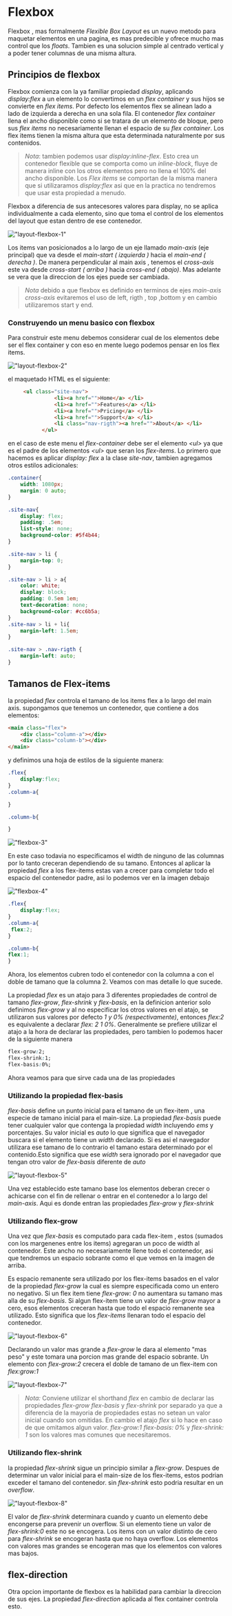 # Flexbox

Flexbox , mas formalmente *Flexible Box Layout* es un nuevo metodo para maquetar elementos en una pagina, es mas predecible y ofrece mucho mas control que los *floats*. Tambien es una solucion simple al centrado vertical y a poder tener columnas de una misma altura.

## Principios de flexbox

Flexbox comienza con la ya familiar propiedad *display*, aplicando *display:flex* a un elemento lo convertimos en un *flex container* y sus hijos se convierte en *flex items*. Por defecto los elementos flex se alinean lado a lado de izquierda a derecha en una sola fila. El contenedor *flex container* llena el ancho disponible como si se tratara de un elemento de bloque, pero sus *flex items* no necesariamente llenan el espacio de su *flex container*. Los flex items tienen la misma altura que esta determinada naturalmente por sus contenidos.

>*Nota*: tambien podemos usar *display:inline-flex*. Esto crea un contenedor flexible que se comporta como un *inline-block*, fluye de manera inline con los otros elementos pero no llena el 100% del ancho disponible. Los *Flex items* se comportan de la misma manera que si utilizaramos *display:flex* asi que en la practica no tendremos que usar esta propiedad a menudo.

Flexbox a diferencia de sus antecesores valores para display, no se aplica individualmente a cada elemento, sino que toma el control de los elementos del layout que estan dentro de ese contenedor.

!["layout-flexbox-1"](/resources/layout-flexbox-1.png)

Los items van posicionados a lo largo de un eje llamado *main-axis* (eje principal) que va desde el *main-start ( izquierda )* hacia el *main-end ( derecha )*. De manera perpendicular al main axis , tenemos el *cross-axis* este va desde *cross-start ( arriba )* hacia *cross-end ( abajo)*. Mas adelante se vera que la direccion de los ejes puede ser cambiada.

> *Nota* debido a que flexbox es definido en terminos de ejes *main-axis* *cross-axis* evitaremos el uso de left, rigth , top ,bottom y en cambio utilizaremos start y end.

### Construyendo un menu basico con flexbox

Para construir este menu debemos considerar cual de los elementos debe ser el flex container  y con eso en mente luego podemos pensar en los flex items.

!["layout-flexbox-2"](/resources\layout-flexbox-2.png)

el maquetado HTML es el siguiente:
```HTML
     <ul class="site-nav">
               <li><a href="">Home</a> </li>
               <li><a href="">Features</a> </li>
               <li><a href="">Pricing</a> </li>
               <li><a href="">Support</a> </li>
               <li class="nav-rigth"><a href="">About</a> </li>
           </ul>
```

en el caso de este menu el *flex-container* debe ser el elemento *\<ul>* ya que es el padre de los elementos  *\<ul>* que seran los *flex-items*. Lo primero que hacemos es aplicar *display: flex* a la clase *site-nav*, tambien agregamos otros estilos adicionales:

```css
.container{
    width: 1080px;
    margin: 0 auto;
}

.site-nav{
    display: flex;
    padding: .5em;
    list-style: none;
    background-color: #5f4b44;
}

.site-nav > li {
    margin-top: 0;
}

.site-nav > li > a{
    color: white;
    display: block;
    padding: 0.5em 1em;
    text-decoration: none;
    background-color: #cc6b5a;
}
.site-nav > li + li{
    margin-left: 1.5em;
}

.site-nav > .nav-rigth {
    margin-left: auto;
}
```

## Tamanos de Flex-items

la propiedad *flex* controla el tamano de los items flex a lo largo del main axis. supongamos que tenemos un contenedor, que contiene a dos elementos:

```HTML
<main class="flex">
    <div class="column-a"></div>
    <div class="column-b"></div>
</main>
```

y definimos una hoja de estilos de la siguiente manera:

```css
.flex{
    display:flex;
}
.column-a{

}

.column-b{

}
```

!["flexbox-3"](/resources/layout-flexbox-3.png)

En este caso todavia no especificamos el width de ninguno de las columnas por lo tanto creceran dependiendo de su tamano. Entonces al aplicar la propiedad *flex* a los flex-items estas van a crecer para completar todo el espacio del contenedor padre, asi lo podemos ver en la imagen debajo

!["flexbox-4"](/resources/layout-flexbox-4.png)

```css
.flex{
    display:flex;
}
.column-a{
 flex:2;
}

.column-b{
flex:1;
}
```

Ahora, los elementos cubren todo el contenedor con la columna a con el doble de tamano que la columna 2. Veamos con mas detalle lo que sucede.

La propiedad *flex* es un atajo para 3 diferentes propiedades de control de tamano *flex-grow*, *flex-shrink* y *flex-basis*, en la definicion anterior solo definimos *flex-grow* y al no especificar los otros valores en el atajo, se utilizaron sus valores por defecto *1 y 0% (respectivamente)*, entonces  *flex:2* es equivalente a declarar *flex: 2 1 0%*. Generalmente se prefiere utilizar el atajo a la hora de declarar las propiedades, pero tambien lo podemos hacer de la siguiente manera

```css
flex-grow:2;
flex-shrink:1;
flex-basis:0%;
```
Ahora veamos para que sirve cada una de las propiedades

### Utilizando la propiedad flex-basis

*flex-basis* define un punto inicial para el tamano de un flex-item , una especie de tamano inicial para el main-size. La propiedad *flex-basis* puede tener cualquier valor que contenga la propiedad *width* incluyendo *ems* y porcentajes.  Su valor inicial es *auto* lo que significa que el navegador buscara si el elemento tiene un *width* declarado. Si es asi el navegador utilizara ese tamano de lo contrario el tamano estara determinado por el contenido.Esto  significa que ese *width* sera ignorado por el navegador que tengan otro valor de *flex-basis* diferente de *auto* 

!["layout-flexbox-5"](/resources/layout-flexbox-5.png)

Una vez establecido este tamano base los elementos deberan crecer o achicarse con el fin de rellenar o entrar en el contenedor a lo largo del *main-axis*. Aqui es donde entran las propiedades *flex-grow* y *flex-shrink*

### Utilizando flex-grow

Una vez que *flex-basis* es computado para cada flex-item , estos (sumados con los margenenes entre los items) agregaran un poco de width al contenedor. Este ancho no necesariamente llene todo el contenedor, asi que tendremos un espacio sobrante como el que vemos en la imagen de arriba.

Es espacio remanente sera utilizado por los flex-items basados en el valor de la propiedad *flex-grow* la cual es siempre especificada como un entero no negativo. Si un flex item tiene *flex-grow: 0* no aumentara su tamano mas alla de su *flex-basis*. Si algun flex-item tiene un valor de *flex-grow* mayor a cero, esos elementos creceran hasta que todo el espacio remanente sea utilizado. Esto significa que los *flex-items* llenaran todo el espacio del contenedor.

!["layout-flexbox-6"](/resources/layout-flexbox-6.png)

Declarando un valor mas grande a *flex-grow* le dara al elemento "mas peso" y este tomara una porcion mas grande del espacio sobrante. Un elemento con *flex-grow:2* crecera el doble de tamano de un flex-item con *flex:grow:1*

!["layout-flexbox-7"](/resources/layout-flexbox-7.png)

>*Nota:* Conviene utilizar el shorthand *flex* en cambio de declarar las propiedades *flex-grow* *flex-basis* y *flex-shrink* por separado ya que a diferencia de la mayoria de propiedades estas no setean un valor inicial cuando son omitidas. En cambio el atajo *flex* si lo hace en caso de que omitamos algun valor. *flex-grow:1* *flex-basis: 0%* y *flex-shrink: 1* son los valores mas comunes que necesitaremos.

### Utilizando flex-shrink

la propiedad *flex-shrink* sigue un principio similar a *flex-grow*. Despues de determinar un valor inicial para el main-size de los flex-items, estos podrian exceder el tamano del contenedor. sin *flex-shrink* esto podria resultar en un *overflow*.

!["layout-flexbox-8"](/resources/layout-flexbox-8.png)

El valor de *flex-shrink* determinara cuando y cuanto un elemento debe encongerse para prevenir un overflow. Si un elemento tiene un valor de *flex-shrink:0* este no se encogera. Los items con un valor distinto de cero para *flex-shrink* se encogeran hasta que no haya overflow. Los elementos con valores mas grandes se encogeran mas que los elementos con valores mas bajos.

## flex-direction

Otra opcion importante de flexbox es la habilidad para cambiar la direccion de sus ejes.  La propiedad *flex-direction* aplicada al flex container controla esto.